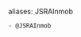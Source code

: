 aliases:
  JSRAInmob
  
    - @JSRAInmob


<!---
JSRAInmob/JSRAInmob is a ✨ special ✨ repository because its `README.md` (this file) appears on your GitHub profile.
You can click the Preview link to take a look at your changes.
--->
